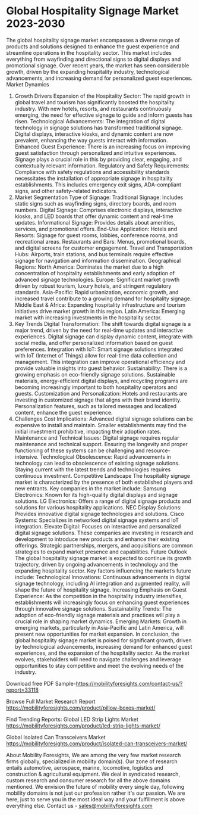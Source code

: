 # Global Hospitality Signage Market 2023-2030
The global hospitality signage market encompasses a diverse range of products and solutions designed to enhance the guest experience and streamline operations in the hospitality sector. This market includes everything from wayfinding and directional signs to digital displays and promotional signage. Over recent years, the market has seen considerable growth, driven by the expanding hospitality industry, technological advancements, and increasing demand for personalized guest experiences.
Market Dynamics
1. Growth Drivers
Expansion of the Hospitality Sector: The rapid growth in global travel and tourism has significantly boosted the hospitality industry. With new hotels, resorts, and restaurants continuously emerging, the need for effective signage to guide and inform guests has risen.
Technological Advancements: The integration of digital technology in signage solutions has transformed traditional signage. Digital displays, interactive kiosks, and dynamic content are now prevalent, enhancing the way guests interact with information.
Enhanced Guest Experience: There is an increasing focus on improving guest satisfaction through personalized and intuitive experiences. Signage plays a crucial role in this by providing clear, engaging, and contextually relevant information.
Regulatory and Safety Requirements: Compliance with safety regulations and accessibility standards necessitates the installation of appropriate signage in hospitality establishments. This includes emergency exit signs, ADA-compliant signs, and other safety-related indicators.
2. Market Segmentation
Type of Signage:
Traditional Signage: Includes static signs such as wayfinding signs, directory boards, and room numbers.
Digital Signage: Comprises electronic displays, interactive kiosks, and LED boards that offer dynamic content and real-time updates.
Informational Signage: Provides details about amenities, services, and promotional offers.
End-Use Application:
Hotels and Resorts: Signage for guest rooms, lobbies, conference rooms, and recreational areas.
Restaurants and Bars: Menus, promotional boards, and digital screens for customer engagement.
Travel and Transportation Hubs: Airports, train stations, and bus terminals require effective signage for navigation and information dissemination.
Geographical Regions:
North America: Dominates the market due to a high concentration of hospitality establishments and early adoption of advanced signage technologies.
Europe: Significant market growth driven by robust tourism, luxury hotels, and stringent regulatory standards.
Asia-Pacific: Rapid urbanization, economic growth, and increased travel contribute to a growing demand for hospitality signage.
Middle East & Africa: Expanding hospitality infrastructure and tourism initiatives drive market growth in this region.
Latin America: Emerging market with increasing investments in the hospitality sector.
3. Key Trends
Digital Transformation: The shift towards digital signage is a major trend, driven by the need for real-time updates and interactive experiences. Digital signage can display dynamic content, integrate with social media, and offer personalized information based on guest preferences.
Integration with IoT: Smart signage solutions integrated with IoT (Internet of Things) allow for real-time data collection and management. This integration can improve operational efficiency and provide valuable insights into guest behavior.
Sustainability: There is a growing emphasis on eco-friendly signage solutions. Sustainable materials, energy-efficient digital displays, and recycling programs are becoming increasingly important to both hospitality operators and guests.
Customization and Personalization: Hotels and restaurants are investing in customized signage that aligns with their brand identity. Personalization features, such as tailored messages and localized content, enhance the guest experience.
4. Challenges
Cost Implications: Advanced digital signage solutions can be expensive to install and maintain. Smaller establishments may find the initial investment prohibitive, impacting their adoption rates.
Maintenance and Technical Issues: Digital signage requires regular maintenance and technical support. Ensuring the longevity and proper functioning of these systems can be challenging and resource-intensive.
Technological Obsolescence: Rapid advancements in technology can lead to obsolescence of existing signage solutions. Staying current with the latest trends and technologies requires continuous investment.
Competitive Landscape
The hospitality signage market is characterized by the presence of both established players and new entrants. Key companies in the market include:
Samsung Electronics: Known for its high-quality digital displays and signage solutions.
LG Electronics: Offers a range of digital signage products and solutions for various hospitality applications.
NEC Display Solutions: Provides innovative digital signage technologies and solutions.
Cisco Systems: Specializes in networked digital signage systems and IoT integration.
Elevate Digital: Focuses on interactive and personalized digital signage solutions.
These companies are investing in research and development to introduce new products and enhance their existing offerings. Strategic partnerships, mergers, and acquisitions are common strategies to expand market presence and capabilities.
Future Outlook
The global hospitality signage market is expected to continue its growth trajectory, driven by ongoing advancements in technology and the expanding hospitality sector. Key factors influencing the market’s future include:
Technological Innovations: Continuous advancements in digital signage technology, including AI integration and augmented reality, will shape the future of hospitality signage.
Increasing Emphasis on Guest Experience: As the competition in the hospitality industry intensifies, establishments will increasingly focus on enhancing guest experiences through innovative signage solutions.
Sustainability Trends: The adoption of eco-friendly signage materials and practices will play a crucial role in shaping market dynamics.
Emerging Markets: Growth in emerging markets, particularly in Asia-Pacific and Latin America, will present new opportunities for market expansion.
In conclusion, the global hospitality signage market is poised for significant growth, driven by technological advancements, increasing demand for enhanced guest experiences, and the expansion of the hospitality sector. As the market evolves, stakeholders will need to navigate challenges and leverage opportunities to stay competitive and meet the evolving needs of the industry.

Download free PDF Sample-https://mobilityforesights.com/contact-us/?report=33118


Browse Full Market Research Report 
https://mobilityforesights.com/product/pillow-boxes-market/

Find Trending Reports:
Global LED Strip Lights Market 
https://mobilityforesights.com/product/led-strip-lights-market/

Global Isolated Can Transceivers Market 
https://mobilityforesights.com/product/isolated-can-transceivers-market/




About Mobility Foresights,
We are among the very few market research firms globally, specialized in mobility domain(s). Our zone of research entails automotive, aerospace, marine, locomotive, logistics and construction & agricultural equipment. We deal in syndicated research, custom research and consumer research for all the above domains mentioned.
We envision the future of mobility every single day, following mobility domains is not just our profession rather it's our passion. We are here, just to serve you in the most ideal way and your fulfillment is above everything else. Contact us -  sales@mobilityforesights.com 



